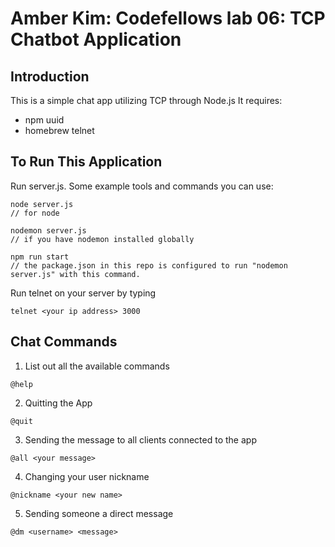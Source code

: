 # Amber Kim: Codefellows lab 06: TCP Chatbot Application

## Introduction
This is a simple chat app utilizing TCP through Node.js It requires:
* npm uuid
* homebrew telnet

## To Run This Application
Run server.js. Some example tools and commands you can use:
```
node server.js
// for node

nodemon server.js
// if you have nodemon installed globally

npm run start
// the package.json in this repo is configured to run "nodemon server.js" with this command.
```

Run telnet on your server by typing
```
telnet <your ip address> 3000
```

## Chat Commands
1. List out all the available commands
```
@help
```

2. Quitting the App
```
@quit
```

3. Sending the message to all clients connected to the app
```
@all <your message>
```

4. Changing your user nickname
```
@nickname <your new name>
```

5. Sending someone a direct message
```
@dm <username> <message>
```